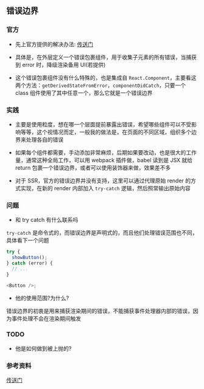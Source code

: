 ## 错误边界

### 官方

- 先上官方提供的解决办法: [传送门](https://zh-hans.reactjs.org/docs/error-boundaries.html)

- 具体是，在外层定义一个错误包裹组件，用于收集子元素的所有错误，当捕获到 error 时，降级渲染备用 UI(若提供)

- 这个错误包裹组件没有什么特殊的，也是集成自 `React.Component`，主要看这两个方法：`getDerivedStateFromError`，`componentDidCatch`，只要一个 class 组件使用了其中任意一个，那么它就是一个错误边界

### 实践

- 主要是使用粒度，想在哪一个层面提前暴露出错误，希望哪些组件可以不受影响等等，这个视情况而定，一般我的做法是，在页面的不同区域，组织多个边界来处理各自的错误

- 如果每个组件都需要，手动添加非常麻烦，后期如果要改动，也是很大的工作量，通常这种全局工作，可以用 webpack 插件做，babel 读到是 JSX 就给 return 包裹一个错误边界，或者可以使用装饰器来做，效果差不多

- 对于 SSR，官方的错误边界并没有支持，这里可以通过代理原始 render 的方式实现，在新的 render 内部加入 `try-catch` 逻辑，然后照常输出原始内容

### 问题

- 和 try catch 有什么联系吗

`try-catch` 是命令式的，而错误边界是声明式的，而且他们处理错误范围也不同，具体看下一个问题

```js
try {
  showButton();
} catch (error) {
  // ...
}

<Button />;
```

- 他的使用范围?为什么?

错误边界的初衷是用来捕获渲染期间的错误，不能捕获事件处理器内部的错误，因为事件处理不会在渲染期间触发

### TODO

- 他是如何做到被上抛的?

### 参考资料

[传送门](https://juejin.cn/post/6844904047313420295)
